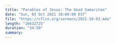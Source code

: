 ```yaml
---
title: "Parables of Jesus: The Good Samaritan"
date: "Sun, 03 Oct 2021 10:00:00 EST"
file: "https://cflcn.org/sermons/2021-10-03.m4a"
length: "16632725"
duration: "34:50"
summary: 
---
```

